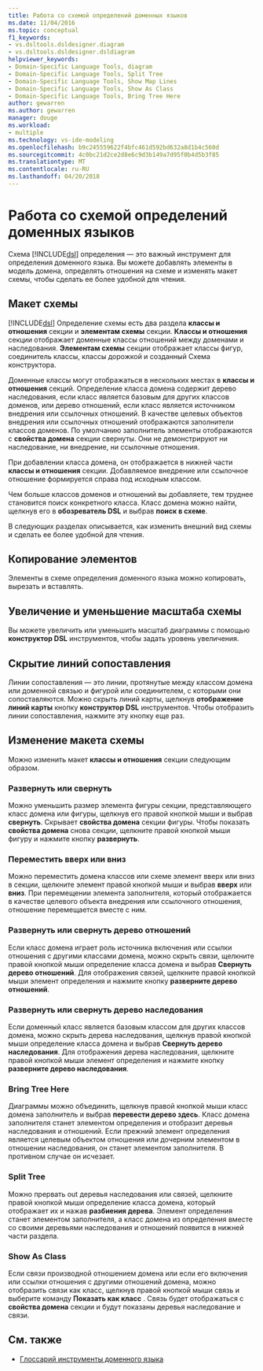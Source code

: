 ```yaml
---
title: Работа со схемой определений доменных языков
ms.date: 11/04/2016
ms.topic: conceptual
f1_keywords:
- vs.dsltools.dsldesigner.diagram
- vs.dsltools.dsldesigner.dsldiagram
helpviewer_keywords:
- Domain-Specific Language Tools, diagram
- Domain-Specific Language Tools, Split Tree
- Domain-Specific Language Tools, Show Map Lines
- Domain-Specific Language Tools, Show As Class
- Domain-Specific Language Tools, Bring Tree Here
author: gewarren
ms.author: gewarren
manager: douge
ms.workload:
- multiple
ms.technology: vs-ide-modeling
ms.openlocfilehash: b9c245559622f4bfc461d592bd632a8d1b4c560d
ms.sourcegitcommit: 4c0bc21d2ce2d8e6c9d3b149a7d95f0b4d5b3f85
ms.translationtype: MT
ms.contentlocale: ru-RU
ms.lasthandoff: 04/20/2018
---
```

# <a name="working-with-the-dsl-definition-diagram"></a>Работа со схемой определений доменных языков
Схема [!INCLUDE[dsl](../modeling/includes/dsl_md.md)] определения — это важный инструмент для определения доменного языка. Вы можете добавлять элементы в модель домена, определять отношения на схеме и изменять макет схемы, чтобы сделать ее более удобной для чтения.

## <a name="the-layout-of-the-diagram"></a>Макет схемы
 [!INCLUDE[dsl](../modeling/includes/dsl_md.md)] Определение схемы есть два раздела **классы и отношения** секции и **элементам схемы** секции. **Классы и отношения** секции отображает доменные классы отношений между доменами и наследования. **Элементам схемы** секции отображает классы фигур, соединитель классы, классы дорожкой и созданный Схема конструктора.

 Доменные классы могут отображаться в нескольких местах в **классы и отношения** секций. Определение класса домена содержит дерево наследования, если класс является базовым для других классов доменов, или дерево отношений, если класс является источником внедрения или ссылочных отношений. В качестве целевых объектов внедрения или ссылочных отношений отображаются заполнители классов доменов. По умолчанию заполнитель элементы отображаются с **свойства домена** секции свернуты. Они не демонстрируют ни наследование, ни внедрение, ни ссылочные отношения.

 При добавлении класса домена, он отображается в нижней части **классы и отношения** секции. Добавляемое внедрение или ссылочное отношение формируется справа под исходным классом.

 Чем больше классов доменов и отношений вы добавляете, тем труднее становится поиск конкретного класса. Класс домена можно найти, щелкнув его в **обозреватель DSL** и выбрав **поиск в схеме**.

 В следующих разделах описывается, как изменить внешний вид схемы и сделать ее более удобной для чтения.

## <a name="copying-elements"></a>Копирование элементов
 Элементы в схеме определения доменного языка можно копировать, вырезать и вставлять.

## <a name="zooming-in-or-out-on-the-diagram"></a>Увеличение и уменьшение масштаба схемы
 Вы можете увеличить или уменьшить масштаб диаграммы с помощью **конструктор DSL** инструментов, чтобы задать уровень увеличения.

## <a name="hiding-map-lines"></a>Скрытие линий сопоставления
 Линии сопоставления — это линии, протянутые между классом домена или доменной связью и фигурой или соединителем, с которыми они сопоставляются. Можно скрыть линий карты, щелкнув **отображение линий карты** кнопку **конструктор DSL** инструментов. Чтобы отобразить линии сопоставления, нажмите эту кнопку еще раз.

## <a name="changing-the-diagram-layout"></a>Изменение макета схемы
 Можно изменить макет **классы и отношения** секции следующим образом.

### <a name="expandcollapse"></a>Развернуть или свернуть
 Можно уменьшить размер элемента фигуры секции, представляющего класс домена или фигуры, щелкнув его правой кнопкой мыши и выбрав **свернуть**. Скрывает **свойства домена** секции фигуры. Чтобы показать **свойства домена** снова секции, щелкните правой кнопкой мыши фигуру и нажмите кнопку **развернуть**.

### <a name="move-updown"></a>Переместить вверх или вниз
 Можно переместить домена классов или схеме элемент вверх или вниз в секции, щелкните элемент правой кнопкой мыши и выбрав **вверх** или **вниз**. При перемещении элемента заполнителя, который отображается в качестве целевого объекта внедрения или ссылочного отношения, отношение перемещается вместе с ним.

### <a name="expandcollapse-relationships-tree"></a>Развернуть или свернуть дерево отношений
 Если класс домена играет роль источника включения или ссылки отношения с другими классами домена, можно скрыть связи, щелкните правой кнопкой мыши определение класса домена и выбрав **Свернуть дерево отношений**. Для отображения связей, щелкните правой кнопкой мыши элемент определения и нажмите кнопку **разверните дерево отношений**.

### <a name="expandcollapse-inheritance-tree"></a>Развернуть или свернуть дерево наследования
 Если доменный класс является базовым классом для других классов домена, можно скрыть дерева наследования, щелкнув правой кнопкой мыши определение класса домена и выбрав **Свернуть дерево наследования**. Для отображения дерева наследования, щелкните правой кнопкой мыши элемент определения и нажмите кнопку **разверните дерево наследования**.

### <a name="bring-tree-here"></a>Bring Tree Here
 Диаграммы можно объединить, щелкнув правой кнопкой мыши класс домена заполнитель и выбрав **перевести дерево здесь**. Класс домена заполнителя станет элементом определения и отобразит деревья наследования и отношений. Если прежний элемент определения является целевым объектом отношения или дочерним элементом в отношении наследования, он станет элементом заполнителя. В противном случае он исчезает.

### <a name="split-tree"></a>Split Tree
 Можно прервать out деревья наследования или связей, щелкните правой кнопкой мыши определение класса домена, который отображает их и нажав **разбиения дерева**. Элемент определения станет элементом заполнителя, а класс домена из определения вместе со своими деревьями наследования и отношений появится в нижней части раздела.

### <a name="show-as-class"></a>Show As Class
 Если связи производной отношением домена или если его включения или ссылки отношения с другими отношений домена, можно отобразить связи как класс, щелкнув правой кнопкой мыши связь и выберите команду **Показать как класс** . Связь будет отображаться с **свойства домена** секции и будут показаны деревья наследование и связи.

## <a name="see-also"></a>См. также

- [Глоссарий инструменты доменного языка](http://msdn.microsoft.com/ca5e84cb-a315-465c-be24-76aa3df276aa)